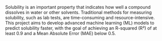 Solubility is an important property that indicates how well a compound dissolves in water or other solvents. Traditional methods for measuring solubility, such as lab tests, are time-consuming and resource-intensive. This project aims to develop advanced machine learning (ML) models to predict solubility faster, with the goal of achieving an R-squared (R²) of at least 0.9 and a Mean Absolute Error (MAE) below 0.5.
